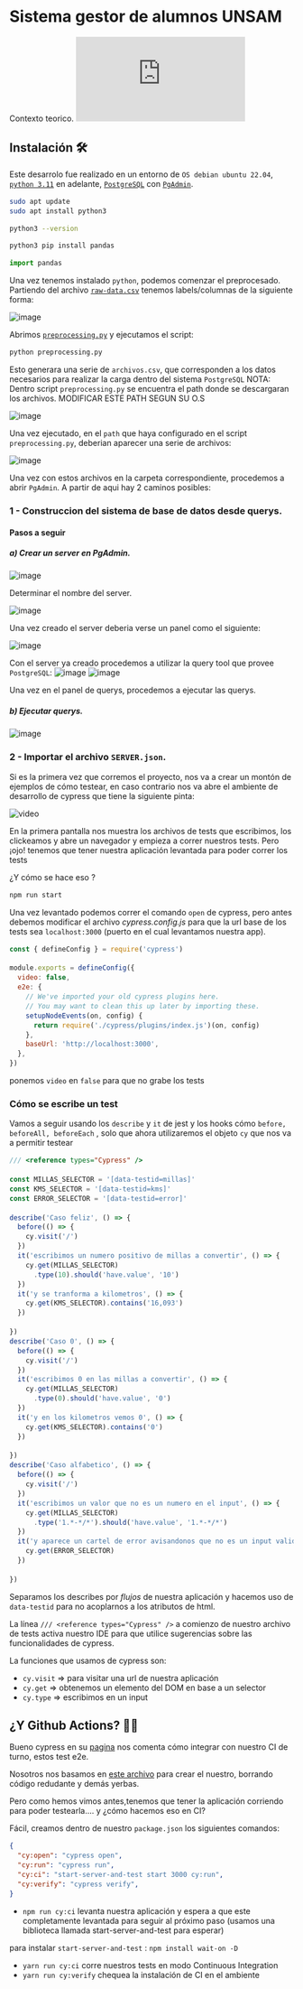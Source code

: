 # Sistema gestor de alumnos UNSAM
Contexto teorico. ![link](https://github.com/AdrianPerez0306/gestorAlumnos/blob/42ace063c036c55184657ba6f19447c937ccb2e3/TP%20Base%20de%20datos%202024%20UNSAM.pdf)

## Instalación :hammer_and_wrench: 
Este desarrolo fue realizado en un entorno de `OS debian ubuntu 22.04`, [`python 3.11`](https://www.pgadmin.org/) en adelante, [`PostgreSQL`](https://www.postgresql.org/) con [`PgAdmin`](https://www.pgadmin.org/).
```bash
sudo apt update
sudo apt install python3
```
```bash
python3 --version
```
```bash
python3 pip install pandas
```
```python
import pandas
```
Una vez tenemos instalado `python`, podemos comenzar el preprocesado. Partiendo del archivo [`raw-data.csv`](preprocessing/raw-data.csv) tenemos labels/columnas de la siguiente forma:

![image](https://github.com/user-attachments/assets/27a3ff0b-410a-4128-adc2-1f1714e79533)

Abrimos [`preprocessing.py`](preprocessing/preprocessing.py) y ejecutamos el script:
```bash
python preprocessing.py
```
Esto generara una serie de `archivos.csv`, que corresponden a los datos necesarios para realizar la carga dentro del sistema `PostgreSQL`
NOTA: Dentro script `preprocessing.py` se encuentra el path donde se descargaran los archivos. MODIFICAR ESTE PATH SEGUN SU O.S

![image](https://github.com/user-attachments/assets/a36596e0-0898-4533-9ef2-7624dd4ab945)

Una vez ejecutado, en el `path` que haya configurado en el script `preprocessing.py`, deberian aparecer una serie de archivos:

![image](https://github.com/user-attachments/assets/9d63581d-5389-4f5b-9fb0-9c8134cf3d9c)

Una vez con estos archivos en la carpeta correspondiente, procedemos a abrir `PgAdmin`. A partir de aqui hay 2 caminos posibles:

### 1 - Construccion del sistema de base de datos desde querys.
#### Pasos a seguir
##### a) Crear un server en PgAdmin.

![image](https://github.com/user-attachments/assets/3a22f8bb-34f5-4b8f-a55d-aeaa2466b365)

Determinar el nombre del server.

![image](https://github.com/user-attachments/assets/6d289825-8848-495f-bfe2-e0e0ec9668ba)

Una vez creado el server deberia verse un panel como el siguiente:

![image](https://github.com/user-attachments/assets/f413e971-1a44-4d10-9789-6a8ddee8bc7e)

Con el server ya creado procedemos a utilizar la query tool que provee `PostgreSQL`:
![image](https://github.com/user-attachments/assets/7bc8605f-209c-4888-a69e-d092fec69446)
![image](https://github.com/user-attachments/assets/dc254c26-a05d-4f2e-af2e-e15b8c49ddc9)

Una vez en el panel de querys, procedemos a ejecutar las querys.
##### b) Ejecutar querys.
![image](https://github.com/user-attachments/assets/4b53691a-54c0-4a78-8cfc-3573c5f7b54d)


### 2 - Importar el archivo `SERVER.json`.


Si es la primera vez que corremos el proyecto, nos va a crear un montón de ejemplos de cómo testear, en caso contrario nos va abre el ambiente de desarrollo de cypress que tiene la siguiente pinta:

![video](video/cypress2022.gif)

En la primera pantalla nos muestra los archivos de tests que escribimos, los clickeamos y abre un navegador y empieza a correr nuestros tests. Pero ¡ojo! tenemos que tener nuestra aplicación levantada para poder correr los tests

¿Y cómo se hace eso ?

```bash
npm run start
```

Una vez levantado podemos correr el comando `open` de cypress, pero antes debemos modificar el archivo *cypress.config.js* para que la url base de los tests sea `localhost:3000` (puerto en el cual levantamos nuestra app).

```js
const { defineConfig } = require('cypress')

module.exports = defineConfig({
  video: false,
  e2e: {
    // We've imported your old cypress plugins here.
    // You may want to clean this up later by importing these.
    setupNodeEvents(on, config) {
      return require('./cypress/plugins/index.js')(on, config)
    },
    baseUrl: 'http://localhost:3000',
  },
})
```

ponemos `video` en `false` para que no grabe los tests 

### Cómo se escribe un test

Vamos a seguir usando los `describe` y `it` de jest y los hooks cómo  `before, beforeAll, beforeEach` , solo que ahora utilizaremos el objeto `cy` que nos va a permitir testear

```javascript
/// <reference types="Cypress" />

const MILLAS_SELECTOR = '[data-testid=millas]'
const KMS_SELECTOR = '[data-testid=kms]'
const ERROR_SELECTOR = '[data-testid=error]'

describe('Caso feliz', () => {
  before(() => {
    cy.visit('/')
  })
  it('escribimos un numero positivo de millas a convertir', () => {
    cy.get(MILLAS_SELECTOR)
      .type(10).should('have.value', '10')
  })
  it('y se tranforma a kilometros', () => {
    cy.get(KMS_SELECTOR).contains('16,093')
  })

})
describe('Caso 0', () => {
  before(() => {
    cy.visit('/')
  })
  it('escribimos 0 en las millas a convertir', () => {
    cy.get(MILLAS_SELECTOR)
      .type(0).should('have.value', '0')
  })
  it('y en los kilometros vemos 0', () => {
    cy.get(KMS_SELECTOR).contains('0')
  })

})
describe('Caso alfabetico', () => {
  before(() => {
    cy.visit('/')
  })
  it('escribimos un valor que no es un numero en el input', () => {
    cy.get(MILLAS_SELECTOR)
      .type('1.*-*/*').should('have.value', '1.*-*/*')
  })
  it('y aparece un cartel de error avisandonos que no es un input valido', () => {
    cy.get(ERROR_SELECTOR)
  })

})
```

Separamos los describes por *flujos* de nuestra aplicación y hacemos uso de `data-testid` para no acoplarnos a los atributos de html.

La línea `/// <reference types="Cypress" />` a comienzo de nuestro archivo de tests activa nuestro IDE para que utilice sugerencias sobre las funcionalidades de cypress.

La funciones que usamos de cypress son:

- `cy.visit` => para visitar una url de nuestra aplicación
- `cy.get` => obtenemos un elemento del DOM en base a un selector
- `cy.type` => escribimos en un input

## ¿Y Github Actions? :construction_worker_man: 

Bueno cypress en su [pagina](https://docs.cypress.io/guides/guides/continuous-integration.html#Setting-up-CI) nos comenta cómo integrar con nuestro CI de turno, estos test e2e.

Nosotros nos basamos en [este archivo](https://github.com/cypress-io/cypress-example-kitchensink/blob/master/.github/workflows/chrome-headless.yml) para crear el nuestro, borrando código redudante y demás yerbas.

Pero como hemos vimos antes,tenemos que tener la aplicación corriendo para poder testearla.... y ¿cómo hacemos eso en CI?

Fácil, creamos dentro de nuestro `package.json` los siguientes comandos:

```json
{
  "cy:open": "cypress open",
  "cy:run": "cypress run",
  "cy:ci": "start-server-and-test start 3000 cy:run",
  "cy:verify": "cypress verify",
}
```

- `npm run cy:ci` levanta nuestra aplicación y espera a que este completamente levantada para seguir al próximo paso (usamos una biblioteca llamada start-server-and-test para esperar)

para instalar `start-server-and-test` : `npm install wait-on -D`

- `yarn run cy:ci` corre nuestros tests en modo Continuous Integration
- `yarn run cy:verify` chequea la instalación de CI en el ambiente
